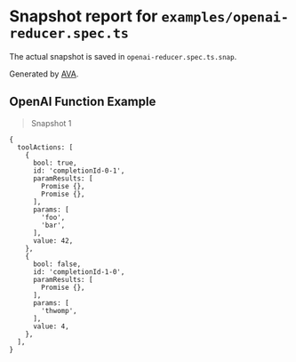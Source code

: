 # Snapshot report for `examples/openai-reducer.spec.ts`

The actual snapshot is saved in `openai-reducer.spec.ts.snap`.

Generated by [AVA](https://avajs.dev).

## OpenAI Function Example

> Snapshot 1

    {
      toolActions: [
        {
          bool: true,
          id: 'completionId-0-1',
          paramResults: [
            Promise {},
            Promise {},
          ],
          params: [
            'foo',
            'bar',
          ],
          value: 42,
        },
        {
          bool: false,
          id: 'completionId-1-0',
          paramResults: [
            Promise {},
          ],
          params: [
            'thwomp',
          ],
          value: 4,
        },
      ],
    }
